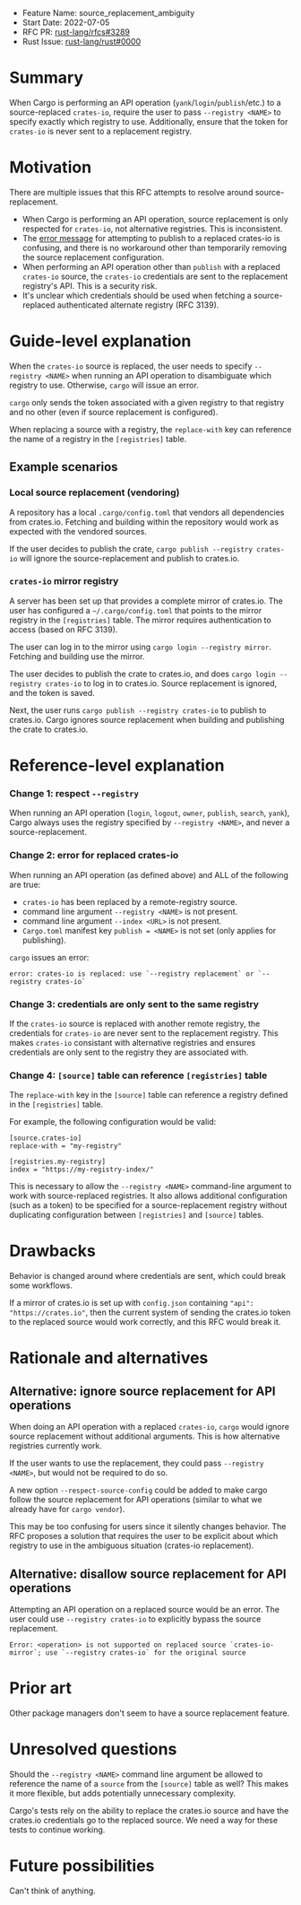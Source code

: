 - Feature Name: source_replacement_ambiguity
- Start Date: 2022-07-05
- RFC PR: [rust-lang/rfcs#3289](https://github.com/rust-lang/rfcs/pull/3289)
- Rust Issue: [rust-lang/rust#0000](https://github.com/rust-lang/rust/issues/0000)

# Summary
[summary]: #summary

When Cargo is performing an API operation (`yank`/`login`/`publish`/etc.) to a source-replaced `crates-io`, require the user to pass `--registry <NAME>` to specify exactly which registry to use. Additionally, ensure that the token for `crates-io` is never sent to a replacement registry.

# Motivation
[motivation]: #motivation

There are multiple issues that this RFC attempts to resolve around source-replacement.

* When Cargo is performing an API operation, source replacement is only respected for `crates-io`, not alternative registries. This is inconsistent.
* The [error message](https://github.com/rust-lang/cargo/issues/6722) for attempting to publish to a replaced crates-io is confusing, and there is no workaround other than temporarily removing the source replacement configuration.
* When performing an API operation other than `publish` with a replaced `crates-io` source, the `crates-io` credentials are sent to the replacement registry's API. This is a security risk.
* It's unclear which credentials should be used when fetching a source-replaced authenticated alternate registry (RFC 3139).

# Guide-level explanation
[guide-level-explanation]: #guide-level-explanation

When the `crates-io` source is replaced, the user needs to specify `--registry <NAME>` when running an API operation to disambiguate which registry to use. Otherwise, `cargo` will issue an error.

`cargo` only sends the token associated with a given registry to that registry and no other (even if source replacement is configured).

When replacing a source with a registry, the `replace-with` key can reference the name of a registry in the `[registries]` table.

## Example scenarios

### Local source replacement (vendoring)
A repository has a local `.cargo/config.toml` that vendors all dependencies from crates.io. Fetching and building within the repository would work as expected with the vendored sources.

If the user decides to publish the crate, `cargo publish --registry crates-io` will ignore the source-replacement and publish to crates.io.

### `crates-io` mirror registry
A server has been set up that provides a complete mirror of crates.io. The user has configured a `~/.cargo/config.toml` that points to the mirror registry in the `[registries]` table. The mirror requires authentication to access (based on RFC 3139).

The user can log in to the mirror using `cargo login --registry mirror`. Fetching and building use the mirror.

The user decides to publish the crate to crates.io, and does `cargo login --registry crates-io` to log in to crates.io. Source replacement is ignored, and the token is saved.

Next, the user runs `cargo publish --registry crates-io` to publish to crates.io. Cargo ignores source replacement when building and publishing the crate to crates.io.

# Reference-level explanation
[reference-level-explanation]: #reference-level-explanation

### Change 1: respect `--registry`
When running an API operation (`login`, `logout`, `owner`, `publish`, `search`, `yank`), Cargo always uses the registry specified by `--registry <NAME>`, and never a source-replacement.

### Change 2: error for replaced crates-io
When running an API operation (as defined above) and ALL of the following are true:
* `crates-io` has been replaced by a remote-registry source.
* command line argument `--registry <NAME>` is not present.
* command line argument `--index <URL>` is not present.
* `Cargo.toml` manifest key `publish = <NAME>` is not set (only applies for publishing).

`cargo` issues an error:
```
error: crates-io is replaced: use `--registry replacement` or `--registry crates-io`
```

### Change 3: credentials are only sent to the same registry
If the `crates-io` source is replaced with another remote registry, the credentials for
`crates-io` are never sent to the replacement registry. This makes `crates-io` consistant
with alternative registries and ensures credentials are only sent to the registry they are
associated with.

### Change 4: `[source]` table can reference `[registries]` table
The `replace-with` key in the `[source]` table can reference a registry defined in the `[registries]` table.

For example, the following configuration would be valid:

```
[source.crates-io]
replace-with = "my-registry"

[registries.my-registry]
index = "https://my-registry-index/"
```

This is necessary to allow the `--registry <NAME>` command-line argument to work with source-replaced registries. It also allows additional configuration (such as a token) to be specified for a source-replacement registry without duplicating configuration between `[registries]` and `[source]` tables.

# Drawbacks
[drawbacks]: #drawbacks

Behavior is changed around where credentials are sent, which could break some workflows.

If a mirror of crates.io is set up with `config.json` containing `"api": "https://crates.io"`, then the current system of sending the crates.io token to the replaced source would work correctly, and this RFC would break it.

# Rationale and alternatives
[rationale-and-alternatives]: #rationale-and-alternatives

## Alternative: ignore source replacement for API operations
When doing an API operation with a replaced `crates-io`, `cargo` would ignore source replacement without additional arguments. This is how alternative registries currently work.

If the user wants to use the replacement, they could pass `--registry <NAME>`, but would not be required to do so.

A new option `--respect-source-config` could be added to make cargo follow the source replacement for API operations (similar to what we already have for `cargo vendor`).

This may be too confusing for users since it silently changes behavior. The RFC proposes a solution that requires the user to be explicit about which registry to use in the ambiguous situation (crates-io replacement).

## Alternative: disallow source replacement for API operations

Attempting an API operation on a replaced source would be an error. The user could use `--registry crates-io` to explicitly bypass the source replacement.
```
Error: <operation> is not supported on replaced source `crates-io-mirror`; use `--registry crates-io` for the original source
```

# Prior art
[prior-art]: #prior-art

Other package managers don't seem to have a source replacement feature.

# Unresolved questions
[unresolved-questions]: #unresolved-questions

Should the `--registry <NAME>` command line argument be allowed to reference the name of a `source` from the `[source]` table as well? This makes it more flexible, but adds potentially unnecessary complexity.

Cargo's tests rely on the ability to replace the crates.io source and have the crates.io credentials go to the replaced source. We need a way for these tests to continue working. 

# Future possibilities
[future-possibilities]: #future-possibilities

Can't think of anything.